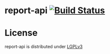report-api [![Build Status](http://ci.cismet.de/buildStatus/icon?job=report-api)](https://ci.cismet.de/job/report-api/)
==========

License
=======

report-api is distributed under [LGPLv3](https://github.com/cismet/report-api/blob/dev/LICENSE)
